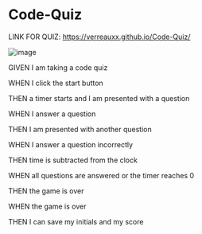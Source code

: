 # Code-Quiz

LINK FOR QUIZ: https://verreauxx.github.io/Code-Quiz/

![image](https://user-images.githubusercontent.com/101163927/186826648-405d8eed-6fad-4b25-a77b-f7d78d94f986.png)


GIVEN I am taking a code quiz

WHEN I click the start button

THEN a timer starts and I am presented with a question

WHEN I answer a question

THEN I am presented with another question

WHEN I answer a question incorrectly

THEN time is subtracted from the clock

WHEN all questions are answered or the timer reaches 0

THEN the game is over

WHEN the game is over

THEN I can save my initials and my score

